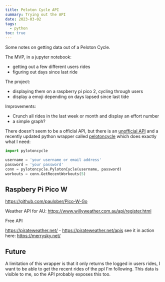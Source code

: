 ```yaml
---
title: Peloton Cycle API
summary: Trying out the API
date: 2023-03-02
tags:
  - python
toc: true
---
```


Some notes on getting data out of a Peloton Cycle.

The MVP, in a jupyter notebook:

- getting out a few different users rides
- figuring out days since last ride

The project:

- displaying them on a raspberry pi pico 2, cycling through users
- display a emoji depending on days lapsed since last tide

Improvements:

- Crunch all rides in the last week or month and display an effort number
- a simple graph?

There doesn't seem to be a officlal API, but there is an [unofficial API](https://app.swaggerhub.com/apis/DovOps/peloton-unofficial-api/0.3.1) and a recently updated python wrapper called [pelotoncycle](https://github.com/justmedude/pylotoncycle) which does exactly what I need:

```python
import pylotoncycle

username = 'your username or email address'
password = 'your password'
conn = pylotoncycle.PylotonCycle(username, password)
workouts = conn.GetRecentWorkouts(5)
```

## Raspbery Pi Pico W

https://github.com/paulober/Pico-W-Go

Weather API for AU:
https://www.willyweather.com.au/api/register.html

Free API

https://pirateweather.net/ - https://pirateweather.net/apis
see it in action here:
https://merrysky.net/

## Future

A limitation of this wrapper is that it only returns the logged in users rides, I want to be able to get the recent rides of the ppl I'm following. This data is visible to me, so the API probably exposes this too.
